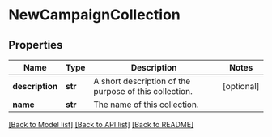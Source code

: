 # NewCampaignCollection


## Properties
Name | Type | Description | Notes
------------ | ------------- | ------------- | -------------
**description** | **str** | A short description of the purpose of this collection. | [optional] 
**name** | **str** | The name of this collection. | 

[[Back to Model list]](../README.md#documentation-for-models) [[Back to API list]](../README.md#documentation-for-api-endpoints) [[Back to README]](../README.md)


